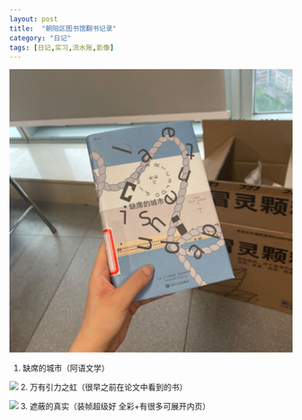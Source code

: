 ```yaml
---
layout: post
title:  "朝阳区图书馆翻书记录"
category: "日记"
tags: [日记,实习,流水账,影像]
---
```


![《缺席的城市》](/asset/缺席的城市.jpg)
1. 缺席的城市（阿语文学）

![](http://a1.qpic.cn/psc?/V53GIl8f3751DN3c9Llk18DASo01Qwrs/bqQfVz5yrrGYSXMvKr.cqT10lV0yirghTCKz2RDAn02RjgcRIg5AFlL0LmXERWdi4inUHpuGuAzMPeraPnl3ItXFsxmCZ96MAn5*EvMxHZ4!/c&ek=1&kp=1&pt=0&bo=QAZABtAL0AsBJwA!&tl=3&vuin=769662279&tm=1685206800&dis_t=1685207055&dis_k=041ae20d6327a803f3c79f7d05776139&sce=60-2-2&rf=viewer_4)
2. 万有引力之虹（很早之前在论文中看到的书）

![](http://m.qpic.cn/psc?/V53GIl8f3751DN3c9Llk18DASo01Qwrs/bqQfVz5yrrGYSXMvKr.cqUbB1WAinHv1oxblZxIyxb98xsZVt8fCzXS*gl22oYoPed0TBmSPAkOSsB8qgFV15khPacQoCI.sxYkQC2wyPGA!/b&bo=QAZABtAL0AsBNxA!&rf=viewer_4)
3. 遮蔽的真实（装帧超级好 全彩+有很多可展开内页）

<!--呜呜不能用qq空间-->